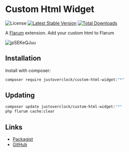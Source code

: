 # Custom Html Widget

![License](https://img.shields.io/badge/license-MIT-blue.svg) [![Latest Stable Version](https://poser.pugx.org/justoverclock/custom-html-widget/v)](https://packagist.org/packages/justoverclock/custom-html-widget) [![Total Downloads](http://poser.pugx.org/justoverclock/custom-html-widget/downloads)](https://packagist.org/packages/justoverclock/custom-html-widget)

A [Flarum](http://flarum.org) extension. Add your custom html to Flarum

![jpSEKeQJuu](https://user-images.githubusercontent.com/79002016/128605479-d7e4ae0e-a8c3-44cd-8586-cf684aedb900.gif)


## Installation

Install with composer:

```sh
composer require justoverclock/custom-html-widget:"*"
```

## Updating

```sh
composer update justoverclock/custom-html-widget:"*"
php flarum cache:clear
```

## Links

- [Packagist](https://packagist.org/packages/justoverclock/custom-html-widget)
- [GitHub](https://github.com/justoverclockl/custom-html-widget)


